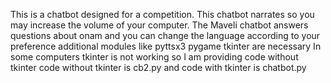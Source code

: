 This is a chatbot designed for a competition.
This chatbot narrates so you may increase the volume of your computer.
The Maveli chatbot answers questions about onam and you can change the language according to your preference
additional modules like  pyttsx3 pygame tkinter are necessary
In some computers tkinter is not working so I am providing code without tkinter
code without tkinter is cb2.py and code with tkinter is chatbot.py
